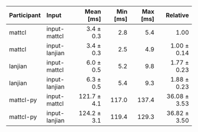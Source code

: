 | Participant | Input | Mean [ms] | Min [ms] | Max [ms] | Relative |
|:---|:---|---:|---:|---:|---:|
| mattcl | input-mattcl | 3.4 ± 0.3 | 2.8 | 5.4 | 1.00 |
| mattcl | input-lanjian | 3.4 ± 0.3 | 2.5 | 4.9 | 1.00 ± 0.14 |
| lanjian | input-mattcl | 6.0 ± 0.5 | 5.2 | 9.8 | 1.77 ± 0.23 |
| lanjian | input-lanjian | 6.3 ± 0.5 | 5.4 | 9.3 | 1.88 ± 0.23 |
| mattcl-py | input-mattcl | 121.7 ± 4.1 | 117.0 | 137.4 | 36.08 ± 3.53 |
| mattcl-py | input-lanjian | 124.2 ± 3.1 | 119.4 | 129.3 | 36.82 ± 3.50 |
